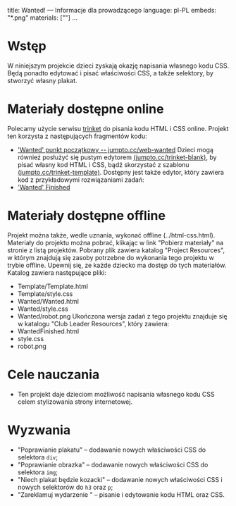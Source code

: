 title: Wanted! — Informacje dla prowadzącego
language: pl-PL
embeds: "*.png"
materials: [""]
...

# Wstęp
W niniejszym projekcie dzieci zyskają okazję napisania własnego kodu CSS. Będą ponadto edytować i pisać właściwości CSS, a także selektory, by stworzyć własny plakat.

# Materiały dostępne online
Polecamy użycie serwisu [trinket](https://trinket.io/) do pisania kodu HTML i CSS online. Projekt ten korzysta z następujących fragmentów kodu: 
+ ['Wanted' punkt początkowy -- jumpto.cc/web-wanted](http://jumpto.cc/web-wanted)
Dzieci mogą również posłużyć się pustym edytorem [(jumpto.cc/trinket-blank)](http://jumpto.cc/trinket-blank), by pisać własny kod HTML i CSS, bądź skorzystać z szablonu [(jumpto.cc/trinket-template)](http://jumpto.cc/trinket-template).
Dostępny jest także edytor, który zawiera kod z przykładowymi rozwiązaniami zadań:
+ ['Wanted' Finished](https://trinket.io/html/ebeb56398a)

# Materiały dostępne offline
Projekt można także, wedle uznania, wykonać offline (../html-css.html). Materiały do projektu można pobrać, klikając w link "Pobierz materiały" na stronie z listą projektów. Pobrany plik zawiera katalog "Project Resources", w którym znajdują się zasoby potrzebne do wykonania tego projektu w trybie offline. Upewnij się, ze każde dziecko ma dostęp do tych materiałów. Katalog zawiera następujące pliki:
+ Template/Template.html
+ Template/style.css
+ Wanted/Wanted.html
+ Wanted/style.css
+ Wanted/robot.png
Ukończona wersja zadań z tego projektu znajduje się w katalogu "Club Leader Resources", który zawiera: 
+ WantedFinished.html
+ style.css
+ robot.png

# Cele nauczania
+ Ten projekt daje dzieciom możliwość napisania własnego kodu CSS celem stylizowania strony internetowej.

# Wyzwania
+ "Poprawianie plakatu" – dodawanie nowych właściwości CSS do selektora `div`;
+ "Poprawianie obrazka" – dodawanie nowych właściwości CSS do selektora `img`;
+ "Niech plakat będzie kozacki" – dodawanie nowych właściwości CSS i nowych selektorów do `h3` oraz `p`;
+ "Zareklamuj wydarzenie " – pisanie i edytowanie kodu HTML oraz CSS. 
